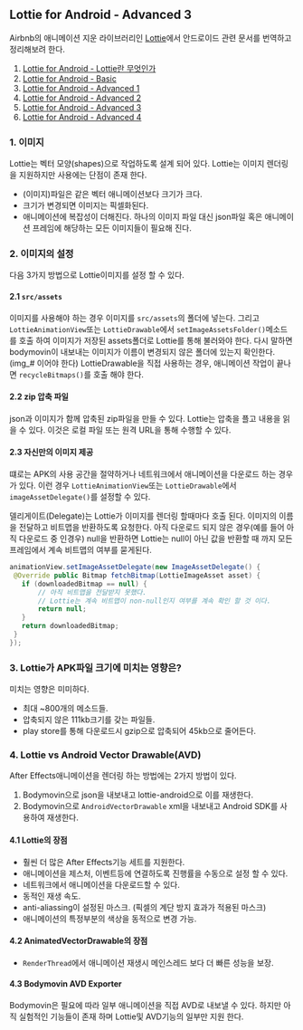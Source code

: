## Lottie for Android - Advanced 3

Airbnb의 애니메이션 지운 라이브러리인 [Lottie](http://airbnb.io/lottie/#/README)에서 안드로이드 관련 문서를 번역하고 정리해보려 한다. 

1. [Lottie for Android - Lottie란 무엇인가](https://github.com/ksu3101/TIL/blob/master/Android/200904_android.md)
2. [Lottie for Android - Basic](https://github.com/ksu3101/TIL/blob/master/Android/200905_android.md)
3. [Lottie for Android - Advanced 1](https://github.com/ksu3101/TIL/blob/master/Android/200906_android.md)
4. [Lottie for Android - Advanced 2](https://github.com/ksu3101/TIL/blob/master/Android/200907_android.md)
5. [Lottie for Android - Advanced 3](https://github.com/ksu3101/TIL/blob/master/Android/200910_android.md)
6. [Lottie for Android - Advanced 4](https://github.com/ksu3101/TIL/blob/master/Android/200911_android.md)

### 1. 이미지 

Lottie는 벡터 모양(shapes)으로 작업하도록 설계 되어 있다. Lottie는 이미지 렌더링을 지원하지만 사용에는 단점이 존재 한다. 

- (이미지)파일은 같은 벡터 애니메이션보다 크기가 크다. 
- 크기가 변경되면 이미지는 픽셀화된다. 
- 애니메이션에 복잡성이 더해진다. 하나의 이미지 파일 대신 json파일 혹은 애니메이션 프레임에 해당하는 모든 이미지들이 필요해 진다. 

### 2. 이미지의 설정 

다음 3가지 방법으로 Lottie이미지를 설정 할 수 있다. 

#### 2.1 `src/assets`

이미지를 사용해야 하는 경우 이미지를 `src/assets`의 폴더에 넣는다. 그리고 `LottieAnimationView`또는 `LottieDrawable`에서 `setImageAssetsFolder()`메소드를 호출 하여 이미지가 저장된 assets폴더로 Lottie를 통해 불러와야 한다. 다시 말하면 bodymovin이 내보내는 이미지가 이름이 변경되지 않은 폴더에 있는지 확인한다. (img_# 이어야 한다) LottieDrawable을 직접 사용하는 경우, 애니메이션 작업이 끝나면 `recycleBitmaps()`를 호출 해야 한다. 

#### 2.2 zip 압축 파일

json과 이미지가 함께 압축된 zip파일을 만들 수 있다. Lottie는 압축을 플고 내용을 읽을 수 있다. 이것은 로컬 파일 또는 원격 URL을 통해 수행할 수 있다. 

#### 2.3 자신만의 이미지 제공 

떄로는 APK의 사용 공간을 절약하거나 네트워크에서 애니메이션을 다운로드 하는 경우가 있다. 이런 경우 `LottieAnimationView`또는 `LottieDrawable`에서 `imageAssetDelegate()`를 설정할 수 있다. 

델리게이트(Delegate)는 Lottie가 이미지를 렌더링 할때마다 호출 된다. 이미지의 이름을 전달하고 비트맵을 반환하도록 요청한다. 아직 다운로드 되지 않은 경우(예를 들어 아직 다운로드 중 인경우) null을 반환하면 Lottie는 null이 아닌 값을 반환할 때 까지 모든 프레임에서 계속 비트맵의 여부를 묻게된다. 

```java
animationView.setImageAssetDelegate(new ImageAssetDelegate() {
 @Override public Bitmap fetchBitmap(LottieImageAsset asset) {
   if (downloadedBitmap == null) {
       // 아직 비트맵을 전달받지 못했다. 
       // Lottie는 계속 비트맵이 non-null인지 여부를 계속 확인 할 것 이다. 
       return null;
   }
   return downloadedBitmap;
 }
});
```

### 3. Lottie가 APK파일 크기에 미치는 영향은? 

미치는 영향은 미미하다. 

- 최대 ~800개의 메소드들.
- 압축되지 않은 111kb크기를 갖는 파일들. 
- play store를 통해 다운로드시 gzip으로 압축되어 45kb으로 줄어든다. 

### 4. Lottie vs Android Vector Drawable(AVD)

After Effects애니메이션을 렌더링 하는 방법에는 2가지 방법이 있다. 

1. Bodymovin으로 json을 내보내고 lottie-android으로 이를 재생한다. 
2. Bodymovin으로 `AndroidVectorDrawable` xml을 내보내고 Android SDK를 사용하여 재생한다. 

#### 4.1 Lottie의 장점 

- 훨씬 더 많은 After Effects기능 세트를 지원한다. 
- 애니메이션을 제스처, 이벤트등에 연결하도록 진행률을 수동으로 설정 할 수 있다. 
- 네트워크에서 애니메이션을 다운로드할 수 있다. 
- 동적인 재생 속도. 
- anti-aliassing이 설정된 마스크. (픽셀의 계단 방지 효과가 적용된 마스크)
- 애니메이션의 특정부분의 색상을 동적으로 변경 가능. 

#### 4.2 AnimatedVectorDrawable의 장점

- `RenderThread`에서 애니메이션 재생시 메인스레드 보다 더 빠른 성능을 보장. 

#### 4.3 Bodymovin AVD Exporter

Bodymovin은 필요에 따라 일부 애니메이션을 직접 AVD로 내보낼 수 있다. 하지만 아직 실험적인 기능들이 존재 하며 Lottie및 AVD기능의 일부만 지원 한다. 




